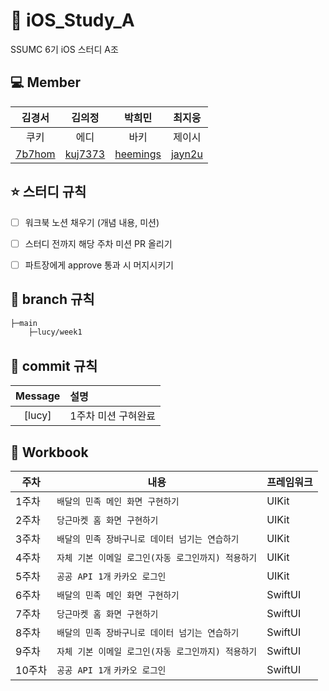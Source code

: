 # 🍎 iOS_Study_A
SSUMC 6기 iOS 스터디 A조
## 💻 Member
| 김경서 | 김의정 | 박희민 | 최지웅 |
| :---------:|:----------:|:----------:|:----------:|
| 쿠키 | 에디 | 바키 | 제이시 |
| [7b7hom](https://github.com/7b7hom) |[kuj7373](https://github.com/kuj7373) | [heemings](https://github.com/heemings) | [jayn2u](https://github.com/jayn2u) |

## ⭐️ 스터디 규칙
- [ ] 워크북 노션 채우기 (개념 내용, 미션)
- [ ] 스터디 전까지 해당 주차 미션 PR 올리기
- [ ] 파트장에게 approve 통과 시 머지시키기


## 🌳 branch 규칙
```bash
├─main
    ├─lucy/week1
```

## 🔖 commit 규칙
| Message  | 설명                                              |
| :------: | :------------------------------------------------ |
|   [lucy]   | 1주차 미션 구혀완료                                  |

## 📖 Workbook
| 주차 | 내용 |  프레임워크  | 
| --- | --- | --- |
| 1주차 | `배달의 민족 메인 화면 구현하기` |  UIKit |
| 2주차 | `당근마켓 홈 화면 구현하기` |  UIKit |
| 3주차 | `배달의 민족 장바구니로 데이터 넘기는 연습하기` |  UIKit |
| 4주차 | `자체 기본 이메일 로그인(자동 로그인까지) 적용하기` |  UIKit |
| 5주차 | `공공 API 1개` `카카오 로그인`|  UIKit |
| 6주차 | `배달의 민족 메인 화면 구현하기` |  SwiftUI |
| 7주차 | `당근마켓 홈 화면 구현하기` |  SwiftUI |
| 8주차 | `배달의 민족 장바구니로 데이터 넘기는 연습하기` |  SwiftUI |
| 9주차 | `자체 기본 이메일 로그인(자동 로그인까지) 적용하기` |  SwiftUI |
| 10주차 | `공공 API 1개` `카카오 로그인`|  SwiftUI |
